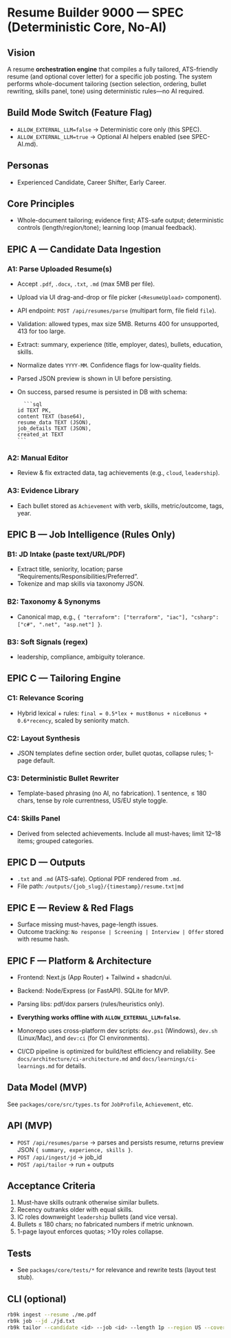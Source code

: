 # Resume Builder 9000 — SPEC (Deterministic Core, No-AI)

## Vision

A resume **orchestration engine** that compiles a fully tailored, ATS-friendly resume (and optional cover letter) for a specific job posting. The system performs whole-document tailoring (section selection, ordering, bullet rewriting, skills panel, tone) using deterministic rules—no AI required.

## Build Mode Switch (Feature Flag)

- `ALLOW_EXTERNAL_LLM=false` → Deterministic core only (this SPEC).
- `ALLOW_EXTERNAL_LLM=true` → Optional AI helpers enabled (see SPEC-AI.md).

## Personas

- Experienced Candidate, Career Shifter, Early Career.

## Core Principles

- Whole-document tailoring; evidence first; ATS-safe output; deterministic controls (length/region/tone); learning loop (manual feedback).

## EPIC A — Candidate Data Ingestion

### A1: Parse Uploaded Resume(s)

- Accept `.pdf`, `.docx`, `.txt`, `.md` (max 5MB per file).
- Upload via UI drag-and-drop or file picker (`<ResumeUpload>` component).
- API endpoint: `POST /api/resumes/parse` (multipart form, file field `file`).
- Validation: allowed types, max size 5MB. Returns 400 for unsupported, 413 for too large.
- Extract: summary, experience (title, employer, dates), bullets, education, skills.
- Normalize dates `YYYY-MM`. Confidence flags for low-quality fields.
- Parsed JSON preview is shown in UI before persisting.
- On success, parsed resume is persisted in DB with schema:

      	```sql
      id TEXT PK,
      content TEXT (base64),
      resume_data TEXT (JSON),
      job_details TEXT (JSON),
      created_at TEXT
      ```

### A2: Manual Editor

- Review & fix extracted data, tag achievements (e.g., `cloud`, `leadership`).

### A3: Evidence Library

- Each bullet stored as `Achievement` with verb, skills, metric/outcome, tags, year.

## EPIC B — Job Intelligence (Rules Only)

### B1: JD Intake (paste text/URL/PDF)

- Extract title, seniority, location; parse “Requirements/Responsibilities/Preferred”.
- Tokenize and map skills via taxonomy JSON.

### B2: Taxonomy & Synonyms

- Canonical map, e.g., `{ "terraform": ["terraform", "iac"], "csharp": ["c#", ".net", "asp.net"] }`.

### B3: Soft Signals (regex)

- leadership, compliance, ambiguity tolerance.

## EPIC C — Tailoring Engine

### C1: Relevance Scoring

- Hybrid lexical + rules: `final = 0.5*lex + mustBonus + niceBonus + 0.6*recency`, scaled by seniority match.

### C2: Layout Synthesis

- JSON templates define section order, bullet quotas, collapse rules; 1-page default.

### C3: Deterministic Bullet Rewriter

- Template-based phrasing (no AI, no fabrication). 1 sentence, ≤ 180 chars, tense by role currentness, US/EU style toggle.

### C4: Skills Panel

- Derived from selected achievements. Include all must-haves; limit 12–18 items; grouped categories.

## EPIC D — Outputs

- `.txt` and `.md` (ATS-safe). Optional PDF rendered from `.md`.
- File path: `/outputs/{job_slug}/{timestamp}/resume.txt|md`

## EPIC E — Review & Red Flags

- Surface missing must-haves, page-length issues.
- Outcome tracking: `No response | Screening | Interview | Offer` stored with resume hash.

## EPIC F — Platform & Architecture

- Frontend: Next.js (App Router) + Tailwind + shadcn/ui.
- Backend: Node/Express (or FastAPI). SQLite for MVP.
- Parsing libs: pdf/dox parsers (rules/heuristics only).
- **Everything works offline with `ALLOW_EXTERNAL_LLM=false`.**

- Monorepo uses cross-platform dev scripts: `dev.ps1` (Windows), `dev.sh` (Linux/Mac), and `dev:ci` (for CI environments).
- CI/CD pipeline is optimized for build/test efficiency and reliability. See `docs/architecture/ci-architecture.md` and `docs/learnings/ci-learnings.md` for details.

## Data Model (MVP)

See `packages/core/src/types.ts` for `JobProfile`, `Achievement`, etc.

## API (MVP)

- `POST /api/resumes/parse` → parses and persists resume, returns preview JSON `{ summary, experience, skills }`.
- `POST /api/ingest/jd` → job_id
- `POST /api/tailor` → run + outputs

## Acceptance Criteria

1. Must-have skills outrank otherwise similar bullets.
2. Recency outranks older with equal skills.
3. IC roles downweight `leadership` bullets (and vice versa).
4. Bullets ≤ 180 chars; no fabricated numbers if metric unknown.
5. 1-page layout enforces quotas; >10y roles collapse.

## Tests

- See `packages/core/tests/*` for relevance and rewrite tests (layout test stub).

## CLI (optional)

```bash
rb9k ingest --resume ./me.pdf
rb9k job --jd ./jd.txt
rb9k tailor --candidate <id> --job <id> --length 1p --region US --cover
```
